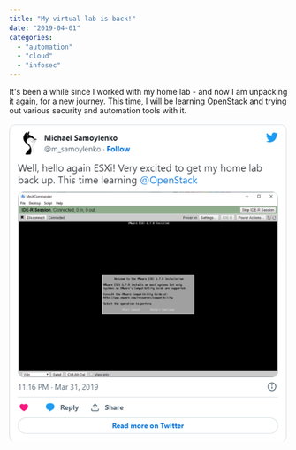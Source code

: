 ```yaml
---
title: "My virtual lab is back!"
date: "2019-04-01"
categories:
  - "automation"
  - "cloud"
  - "infosec"
---
```


It's been a while since I worked with my home lab - and now I am unpacking it
again, for a new journey. This time, I will be learning
[OpenStack](https://www.openstack.org/) and trying out various security and
automation tools with it.

![img.png](img.png)

